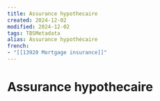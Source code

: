 ```yaml
---
title: Assurance hypothecaire
created: 2024-12-02
modified: 2024-12-02
tags: TBSMetadata
alias: Assurance hypothécaire
french:
- "[[13920 Mortgage insurance]]"
---
```

# Assurance hypothecaire
